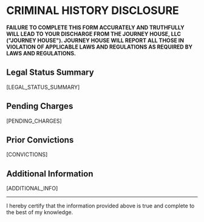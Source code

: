 # CRIMINAL HISTORY DISCLOSURE

**FAILURE TO COMPLETE THIS FORM ACCURATELY AND TRUTHFULLY WILL LEAD TO YOUR DISCHARGE FROM THE JOURNEY HOUSE, LLC ("JOURNEY HOUSE"). JOURNEY HOUSE WILL REPORT ALL THOSE IN VIOLATION OF APPLICABLE LAWS AND REGULATIONS AS REQUIRED BY LAWS AND REGULATIONS.**

## Legal Status Summary

[LEGAL_STATUS_SUMMARY]

## Pending Charges

[PENDING_CHARGES]

## Prior Convictions

[CONVICTIONS]

## Additional Information

[ADDITIONAL_INFO]

---

I hereby certify that the information provided above is true and complete to the best of my knowledge.  